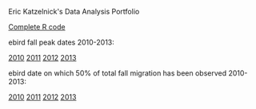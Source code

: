 Eric Katzelnick's Data Analysis Portfolio

<a href="https://github.com/ekatzelnick/ekatzelnick.github.io/blob/master/trimmed_capstone_script.R">Complete R code</a>


ebird fall peak dates 2010-2013:

<a href="https://github.com/ekatzelnick/ekatzelnick.github.io/blob/master/ebird2010_peak_fast.gif">2010</a>
<a href="https://github.com/ekatzelnick/ekatzelnick.github.io/blob/master/ebird2011_peak_fast.gif">2011</a>
<a href="https://github.com/ekatzelnick/ekatzelnick.github.io/blob/master/ebird2012_peak_fast.gif">2012</a>
<a href="https://github.com/ekatzelnick/ekatzelnick.github.io/blob/master/ebird2013_peak._fastgif">2013</a>


ebird date on which 50% of total fall migration has been observed 2010-2013:

<a href="https://github.com/ekatzelnick/ekatzelnick.github.io/blob/master/ebird2010_half_fast.gif">2010</a>
<a href="https://github.com/ekatzelnick/ekatzelnick.github.io/blob/master/ebird2011_half_fast.gif">2011</a>
<a href="https://github.com/ekatzelnick/ekatzelnick.github.io/blob/master/ebird2012_half_fast.gif">2012</a>
<a href="https://github.com/ekatzelnick/ekatzelnick.github.io/blob/master/ebird2013_half_fast.gif">2013</a>

